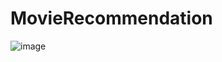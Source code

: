 # MovieRecommendation
![image](https://github.com/PranavDeshpande7337/MovieRecommendation/assets/126436232/9659bc1a-5c2a-4919-86ce-376b6d3aca73)
